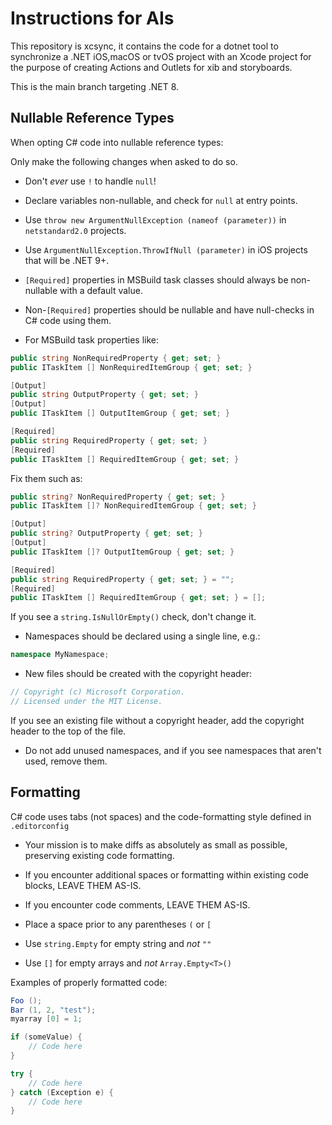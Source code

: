 # Instructions for AIs

This repository is xcsync, it contains the code for a dotnet tool to synchronize a .NET iOS,macOS or tvOS project with an Xcode project for the purpose of creating Actions and Outlets for xib and storyboards.

This is the main branch targeting .NET 8.

## Nullable Reference Types

When opting C# code into nullable reference types:

Only make the following changes when asked to do so.

* Don't *ever* use `!` to handle `null`!

* Declare variables non-nullable, and check for `null` at entry points.

* Use `throw new ArgumentNullException (nameof (parameter))` in `netstandard2.0` projects.

* Use `ArgumentNullException.ThrowIfNull (parameter)` in iOS projects that will be .NET 9+.

* `[Required]` properties in MSBuild task classes should always be non-nullable with a default value.

* Non-`[Required]` properties should be nullable and have null-checks in C# code using them.

* For MSBuild task properties like:

```csharp
public string NonRequiredProperty { get; set; }
public ITaskItem [] NonRequiredItemGroup { get; set; }

[Output]
public string OutputProperty { get; set; }
[Output]
public ITaskItem [] OutputItemGroup { get; set; }

[Required]
public string RequiredProperty { get; set; }
[Required]
public ITaskItem [] RequiredItemGroup { get; set; }
```

Fix them such as:

```csharp
public string? NonRequiredProperty { get; set; }
public ITaskItem []? NonRequiredItemGroup { get; set; }

[Output]
public string? OutputProperty { get; set; }
[Output]
public ITaskItem []? OutputItemGroup { get; set; }

[Required]
public string RequiredProperty { get; set; } = "";
[Required]
public ITaskItem [] RequiredItemGroup { get; set; } = [];
```

If you see a `string.IsNullOrEmpty()` check, don't change it.

* Namespaces should be declared using a single line, e.g.:
```csharp
namespace MyNamespace;
```

* New files should be created with the copyright header:

```csharp
// Copyright (c) Microsoft Corporation.
// Licensed under the MIT License.

```

If you see an existing file without a copyright header, add the copyright header to the top of the file.

* Do not add unused namespaces, and if you see namespaces that aren't used, remove them.


## Formatting

C# code uses tabs (not spaces) and the code-formatting style defined in `.editorconfig`

* Your mission is to make diffs as absolutely as small as possible, preserving existing code formatting.

* If you encounter additional spaces or formatting within existing code blocks, LEAVE THEM AS-IS.

* If you encounter code comments, LEAVE THEM AS-IS.

* Place a space prior to any parentheses `(` or `[`

* Use `string.Empty` for empty string and *not* `""`

* Use `[]` for empty arrays and *not* `Array.Empty<T>()`

Examples of properly formatted code:

```csharp
Foo ();
Bar (1, 2, "test");
myarray [0] = 1;

if (someValue) {
    // Code here
}

try {
    // Code here
} catch (Exception e) {
    // Code here
}
```
